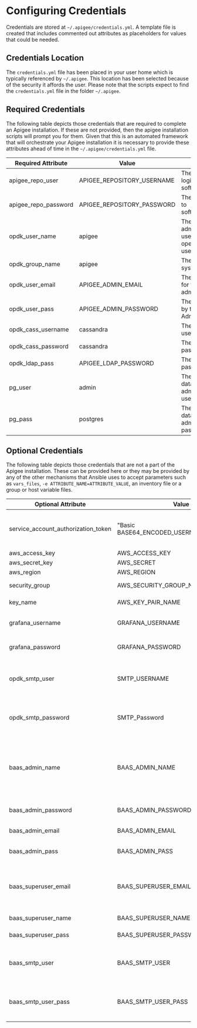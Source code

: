 # Configuring Credentials
Credentials are stored at `~/.apigee/credentials.yml`. A template file is created that includes
commented out attributes as placeholders for values that could be needed.

## Credentials Location
The `credentials.yml` file has been placed in your user home which is typically referenced by
`~/.apigee`. This location has been selected because of the security it affords the user. Please
note that the scripts expect to find the `credentials.yml` file in the folder `~/.apigee`.

## Required Credentials
The following table depicts those credentials that are required to complete an
Apigee installation. If these are not provided, then the apigee installation
scripts will prompt you for them. Given that this is an automated framework
that will orchestrate your Apigee installation it is necessary to provide these
attributes ahead of time in the  `~/.apigee/credentials.yml` file.

| Required Attribute | Value | Description |
|---|---|---|
| apigee_repo_user | APIGEE_REPOSITORY_USERNAME | The verizon user to login to the software.apigee.com |
| apigee_repo_password |  APIGEE_REPOSITORY_PASSWORD | The login password to software.apigee.com |
| opdk_user_name | apigee | The Apigee administrator username and operating system username |
| opdk_group_name | apigee | The operating system group name |
| opdk_user_email | APIGEE_ADMIN_EMAIL | The email address for the Apigee administrator |
| opdk_user_pass | APIGEE_ADMIN_PASSWORD | The password used by the Apigee Administrator |
| opdk_cass_username |  cassandra | The Cassandra username |
| opdk_cass_password | cassandra | The Cassandra password |
| opdk_ldap_pass | APIGEE_LDAP_PASSWORD | The Apigee LDAP password |
| pg_user | admin | The Postgres database administrator username |
| pg_pass | postgres | The Postgres database administrator password |

## Optional Credentials

The following table depicts those credentials that are not a part of the Apigee installation.
These can be provided here or they may be provided by any of the other mechanisms that Ansible
uses to accept parameters such as `vars_files`, `-e ATTRIBUTE_NAME=ATTRIBUTE_VALUE`, an inventory
file or a group or host variable files.

| Optional Attribute | Value | Description |
|---|---|---|
| service_account_authorization_token | "Basic BASE64_ENCODED_USERNAME_PASSWORD" | Authorization header value to be used when registering the instance with Cyberark |
| aws_access_key | AWS_ACCESS_KEY | AWS access key |
| aws_secret_key | AWS_SECRET | AWS secret |
| aws_region | AWS_REGION | AWS region |
| security_group | AWS_SECURITY_GROUP_NAME | AWS security group name |
| key_name | AWS_KEY_PAIR_NAME | AWS key pair name used for access |
| grafana_username | GRAFANA_USERNAME | Used if installing the Apigee monitoring dashboard |
| grafana_password | GRAFANA_PASSWORD | Used if installing the Apigee monitoring dashboard |
| opdk_smtp_user | SMTP_USERNAME | Username of the SMTP server that Edge will use to send notifications to developers |
| opdk_smtp_password | SMTP_Password | Password for the SMTP server that Edge will use to send notifications to developers |
| baas_admin_name | BAAS_ADMIN_NAME | The Apigee Baas administrator username, please note that baas_admin_email cannot be the same as  baas_superuser_email |
| baas_admin_password | BAAS_ADMIN_PASSWORD | The Apigee Baas administrator password |
| baas_admin_email | BAAS_ADMIN_EMAIL | The Apigee Baas administrator email |
| baas_admin_pass | BAAS_ADMIN_PASS | The Apigee Baas administrator email password |
| baas_superuser_email | BAAS_SUPERUSER_EMAIL | Email of the Baas Superuser, please note that baas_superuser_email cannot be the same as baas_admin_email |
| baas_superuser_name | BAAS_SUPERUSER_NAME | Name of the Baas Superuser |
| baas_superuser_pass | BAAS_SUPERUSER_PASSWORD | Password of the Baas Superuser |
| baas_smtp_user | BAAS_SMTP_USER | Username of the SMTP server that Baas will use to send notifications to developers |
| baas_smtp_user_pass | BAAS_SMTP_USER_PASS | Password for the SMTP server that Baas will use to send notification to developers |
